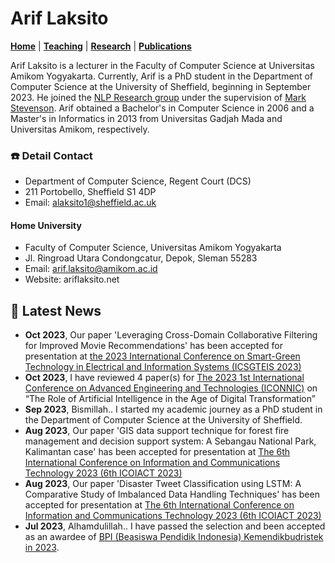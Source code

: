 # Arif Laksito
**[Home](/)** | **[Teaching](/teach)** | **[Research](/research)** | **[Publications](/publications)**

Arif Laksito is a lecturer in the Faculty of Computer Science at Universitas Amikom Yogyakarta. Currently, Arif is a PhD student in the Department of Computer Science at the University of Sheffield, beginning in September 2023. He joined the [NLP Research group](https://www.sheffield.ac.uk/dcs/research/groups/natural-language-processing) under the supervision of [Mark Stevenson](https://www.sheffield.ac.uk/dcs/people/academic/mark-stevenson). Arif obtained a Bachelor's in Computer Science in 2006 and a Master's in Informatics in 2013 from Universitas Gadjah Mada and Universitas Amikom, respectively.

### ☎️  Detail Contact
- Department of Computer Science, Regent Court (DCS)
- 211 Portobello, Sheffield S1 4DP
- Email: alaksito1@sheffield.ac.uk

#### Home University
- Faculty of Computer Science, Universitas Amikom Yogyakarta
- Jl. Ringroad Utara Condongcatur, Depok, Sleman 55283
- Email: arif.laksito@amikom.ac.id
- Website: ariflaksito.net

## 📅  Latest News
- **Oct 2023**, Our paper 'Leveraging Cross-Domain Collaborative Filtering for Improved Movie Recommendations' has been accepted for presentation at [the 2023 International Conference on Smart-Green Technology in Electrical and Information Systems (ICSGTEIS 2023)](https://icsgteis.unud.ac.id/)
- **Oct 2023**, I have reviewed 4 paper(s) for [The 2023 1st International Conference on Advanced Engineering and Technologies (ICONNIC)](https://iconnic.unpkediri.ac.id/) on “The Role of Artificial Intelligence in the Age of Digital Transformation”
- **Sep 2023**, Bismillah.. I started my academic journey as a PhD student in the Department of Computer Science at the University of Sheffield.
- **Aug 2023**, Our paper 'GIS data support technique for forest fire management and decision support system: A Sebangau National Park, Kalimantan case' has been accepted for presentation at [The 6th International Conference on Information and Communications Technology 2023 (6th ICOIACT 2023)](https://icoiact.org/)
- **Aug 2023**, Our paper 'Disaster Tweet Classification using LSTM: A Comparative Study of Imbalanced Data Handling Techniques' has been accepted for presentation at [The 6th International Conference on Information and Communications Technology 2023 (6th ICOIACT 2023)](https://icoiact.org/)
- **Jul 2023**, Alhamdulillah.. I have passed the selection and been accepted as an awardee of [BPI (Beasiswa Pendidik Indonesia) Kemendikbudristek in 2023](https://beasiswa.kemdikbud.go.id/).
